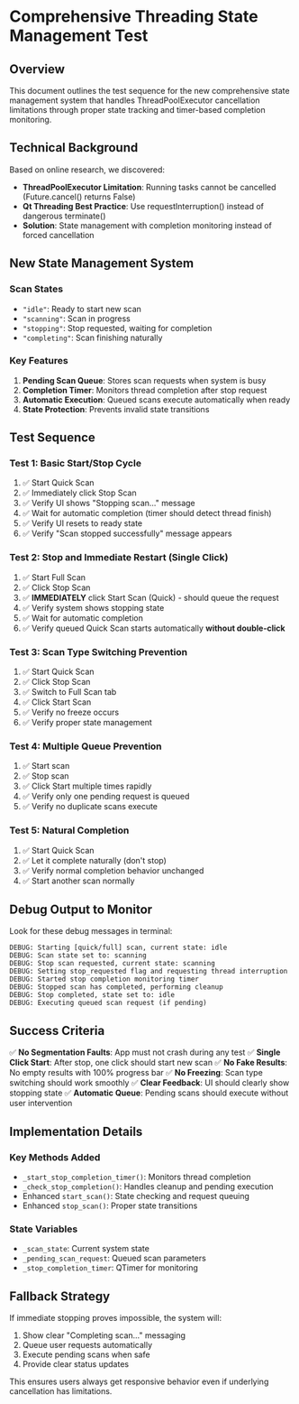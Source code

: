 # Comprehensive Threading State Management Test

## Overview

This document outlines the test sequence for the new comprehensive state management system that handles ThreadPoolExecutor cancellation limitations through proper state tracking and timer-based completion monitoring.

## Technical Background

Based on online research, we discovered:

- **ThreadPoolExecutor Limitation**: Running tasks cannot be cancelled (Future.cancel() returns False)
- **Qt Threading Best Practice**: Use requestInterruption() instead of dangerous terminate()
- **Solution**: State management with completion monitoring instead of forced cancellation

## New State Management System

### Scan States

- `"idle"`: Ready to start new scan
- `"scanning"`: Scan in progress
- `"stopping"`: Stop requested, waiting for completion
- `"completing"`: Scan finishing naturally

### Key Features

1. **Pending Scan Queue**: Stores scan requests when system is busy
2. **Completion Timer**: Monitors thread completion after stop request
3. **Automatic Execution**: Queued scans execute automatically when ready
4. **State Protection**: Prevents invalid state transitions

## Test Sequence

### Test 1: Basic Start/Stop Cycle

1. ✅ Start Quick Scan
2. ✅ Immediately click Stop Scan
3. ✅ Verify UI shows "Stopping scan..." message
4. ✅ Wait for automatic completion (timer should detect thread finish)
5. ✅ Verify UI resets to ready state
6. ✅ Verify "Scan stopped successfully" message appears

### Test 2: Stop and Immediate Restart (Single Click)

1. ✅ Start Full Scan
2. ✅ Click Stop Scan
3. ✅ **IMMEDIATELY** click Start Scan (Quick) - should queue the request
4. ✅ Verify system shows stopping state
5. ✅ Wait for automatic completion
6. ✅ Verify queued Quick Scan starts automatically **without double-click**

### Test 3: Scan Type Switching Prevention

1. ✅ Start Quick Scan
2. ✅ Click Stop Scan
3. ✅ Switch to Full Scan tab
4. ✅ Click Start Scan
5. ✅ Verify no freeze occurs
6. ✅ Verify proper state management

### Test 4: Multiple Queue Prevention

1. ✅ Start scan
2. ✅ Stop scan
3. ✅ Click Start multiple times rapidly
4. ✅ Verify only one pending request is queued
5. ✅ Verify no duplicate scans execute

### Test 5: Natural Completion

1. ✅ Start Quick Scan
2. ✅ Let it complete naturally (don't stop)
3. ✅ Verify normal completion behavior unchanged
4. ✅ Start another scan normally

## Debug Output to Monitor

Look for these debug messages in terminal:

```text
DEBUG: Starting [quick/full] scan, current state: idle
DEBUG: Scan state set to: scanning
DEBUG: Stop scan requested, current state: scanning
DEBUG: Setting stop_requested flag and requesting thread interruption
DEBUG: Started stop completion monitoring timer
DEBUG: Stopped scan has completed, performing cleanup
DEBUG: Stop completed, state set to: idle
DEBUG: Executing queued scan request (if pending)
```

## Success Criteria

✅ **No Segmentation Faults**: App must not crash during any test
✅ **Single Click Start**: After stop, one click should start new scan
✅ **No Fake Results**: No empty results with 100% progress bar
✅ **No Freezing**: Scan type switching should work smoothly
✅ **Clear Feedback**: UI should clearly show stopping state
✅ **Automatic Queue**: Pending scans should execute without user intervention

## Implementation Details

### Key Methods Added

- `_start_stop_completion_timer()`: Monitors thread completion
- `_check_stop_completion()`: Handles cleanup and pending execution
- Enhanced `start_scan()`: State checking and request queuing
- Enhanced `stop_scan()`: Proper state transitions

### State Variables

- `_scan_state`: Current system state
- `_pending_scan_request`: Queued scan parameters
- `_stop_completion_timer`: QTimer for monitoring

## Fallback Strategy

If immediate stopping proves impossible, the system will:

1. Show clear "Completing scan..." messaging
2. Queue user requests automatically
3. Execute pending scans when safe
4. Provide clear status updates

This ensures users always get responsive behavior even if underlying cancellation has limitations.
